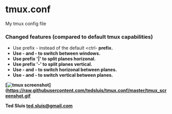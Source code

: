 # tmux.conf  
My tmux config file  
  
### Changed features (compared to default tmux capabilities)  
* Use prefix <ctrl>-<a> instead of the default <ctrl-<b> prefix.  
* Use <shift>-<left arrow> and <shift>-<right arrow> to switch between windows.  
* Use prefix '|' to split planes horizonal.   
* Use prefix '-' to split planes vertical.  
* Use <alt>-<left arrow> and <alt>-<right arrow> to switch horizonal between planes.  
* Use <alt>-<arrow up> and <alt>-<arrow down> to switch vertical between planes.  
   
[![tmux screenshot](https://raw.githubusercontent.com/tedsluis/tmux.conf/master/tmux_screenshot.gif)](https://raw.githubusercontent.com/tedsluis/tmux.conf/master/tmux_screenshot.gif

Ted Sluis
ted.sluis@gmail.com

